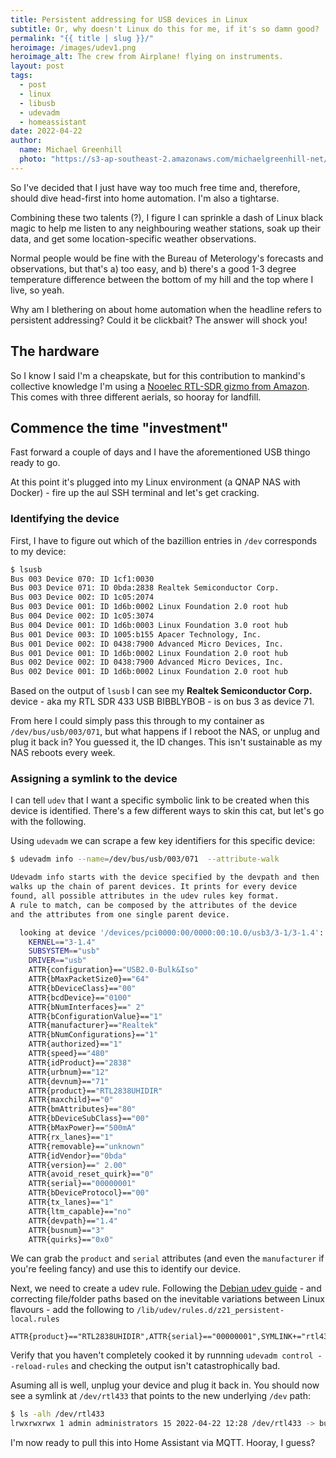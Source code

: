 ```yaml
---
title: Persistent addressing for USB devices in Linux
subtitle: Or, why doesn't Linux do this for me, if it's so damn good?
permalink: "{{ title | slug }}/"
heroimage: /images/udev1.png
heroimage_alt: The crew from Airplane! flying on instruments.
layout: post
tags:
  - post
  - linux
  - libusb
  - udevadm
  - homeassistant
date: 2022-04-22
author: 
  name: Michael Greenhill
  photo: "https://s3-ap-southeast-2.amazonaws.com/michaelgreenhill-net/cdn/2020/02/download.png"
---
```


So I've decided that I just have way too much free time and, therefore, should dive head-first into home automation. I'm also a tightarse.

Combining these two talents (?), I figure I can sprinkle a dash of Linux black magic to help me listen to any neighbouring weather stations, soak up their data, and get some location-specific weather observations.

Normal people would be fine with the Bureau of Meterology's forecasts and observations, but that's a) too easy, and b) there's a good 1-3 degree temperature difference between the bottom of my hill and the top where I live, so yeah.

Why am I blethering on about home automation when the headline refers to persistent addressing? Could it be clickbait? The answer will shock you!

## The hardware

So I know I said I'm a cheapskate, but for this contribution to mankind's collective knowledge I'm using a [Nooelec RTL-SDR gizmo from Amazon](https://www.amazon.com.au/gp/product/B01GDN1T4S/ref=ppx_yo_dt_b_asin_title_o00_s00?ie=UTF8&psc=1). This comes with three different aerials, so hooray for landfill.

## Commence the time "investment"

Fast forward a couple of days and I have the aforementioned USB thingo ready to go.

At this point it's plugged into my Linux environment (a QNAP NAS with Docker) - fire up the aul SSH terminal and let's get cracking.

### Identifying the device

First, I have to figure out which of the bazillion entries in `/dev` corresponds to my device:

``` bash
$ lsusb
Bus 003 Device 070: ID 1cf1:0030
Bus 003 Device 071: ID 0bda:2838 Realtek Semiconductor Corp.
Bus 003 Device 002: ID 1c05:2074
Bus 003 Device 001: ID 1d6b:0002 Linux Foundation 2.0 root hub
Bus 004 Device 002: ID 1c05:3074
Bus 004 Device 001: ID 1d6b:0003 Linux Foundation 3.0 root hub
Bus 001 Device 003: ID 1005:b155 Apacer Technology, Inc.
Bus 001 Device 002: ID 0438:7900 Advanced Micro Devices, Inc.
Bus 001 Device 001: ID 1d6b:0002 Linux Foundation 2.0 root hub
Bus 002 Device 002: ID 0438:7900 Advanced Micro Devices, Inc.
Bus 002 Device 001: ID 1d6b:0002 Linux Foundation 2.0 root hub
```

Based on the output of `lsusb` I can see my **Realtek Semiconductor Corp.** device - aka my RTL SDR 433 USB BIBBLYBOB - is on bus 3 as device 71.

From here I could simply pass this through to my container as `/dev/bus/usb/003/071`, but what happens if I reboot the NAS, or unplug and plug it back in? You guessed it, the ID changes. This isn't sustainable as my NAS reboots every week.

### Assigning a symlink to the device

I can tell `udev` that I want a specific symbolic link to be created when this device is identified. There's a few different ways to skin this cat, but let's go with the following.

Using `udevadm` we can scrape a few key identifiers for this specific device:

``` bash
$ udevadm info --name=/dev/bus/usb/003/071  --attribute-walk

Udevadm info starts with the device specified by the devpath and then
walks up the chain of parent devices. It prints for every device
found, all possible attributes in the udev rules key format.
A rule to match, can be composed by the attributes of the device
and the attributes from one single parent device.

  looking at device '/devices/pci0000:00/0000:00:10.0/usb3/3-1/3-1.4':
    KERNEL=="3-1.4"
    SUBSYSTEM=="usb"
    DRIVER=="usb"
    ATTR{configuration}=="USB2.0-Bulk&Iso"
    ATTR{bMaxPacketSize0}=="64"
    ATTR{bDeviceClass}=="00"
    ATTR{bcdDevice}=="0100"
    ATTR{bNumInterfaces}==" 2"
    ATTR{bConfigurationValue}=="1"
    ATTR{manufacturer}=="Realtek"
    ATTR{bNumConfigurations}=="1"
    ATTR{authorized}=="1"
    ATTR{speed}=="480"
    ATTR{idProduct}=="2838"
    ATTR{urbnum}=="12"
    ATTR{devnum}=="71"
    ATTR{product}=="RTL2838UHIDIR"
    ATTR{maxchild}=="0"
    ATTR{bmAttributes}=="80"
    ATTR{bDeviceSubClass}=="00"
    ATTR{bMaxPower}=="500mA"
    ATTR{rx_lanes}=="1"
    ATTR{removable}=="unknown"
    ATTR{idVendor}=="0bda"
    ATTR{version}==" 2.00"
    ATTR{avoid_reset_quirk}=="0"
    ATTR{serial}=="00000001"
    ATTR{bDeviceProtocol}=="00"
    ATTR{tx_lanes}=="1"
    ATTR{ltm_capable}=="no"
    ATTR{devpath}=="1.4"
    ATTR{busnum}=="3"
    ATTR{quirks}=="0x0"
```

We can grab the `product` and `serial` attributes (and even the `manufacturer` if you're feeling fancy) and use this to identify our device.

Next, we need to create a udev rule. Following the [Debian udev guide](https://wiki.debian.org/udev) - and correcting file/folder paths based on the inevitable variations between Linux flavours - add the following to `/lib/udev/rules.d/z21_persistent-local.rules`

```
ATTR{product}=="RTL2838UHIDIR",ATTR{serial}=="00000001",SYMLINK+="rtl433"
```

Verify that you haven't completely cooked it by runnning `udevadm control --reload-rules` and checking the output isn't catastrophically bad.

Asuming all is well, unplug your device and plug it back in. You should now see a symlink at `/dev/rtl433` that points to the new underlying `/dev` path:

``` bash
$ ls -alh /dev/rtl433
lrwxrwxrwx 1 admin administrators 15 2022-04-22 12:28 /dev/rtl433 -> bus/usb/003/071
```

I'm now ready to pull this into Home Assistant via MQTT. Hooray, I guess?